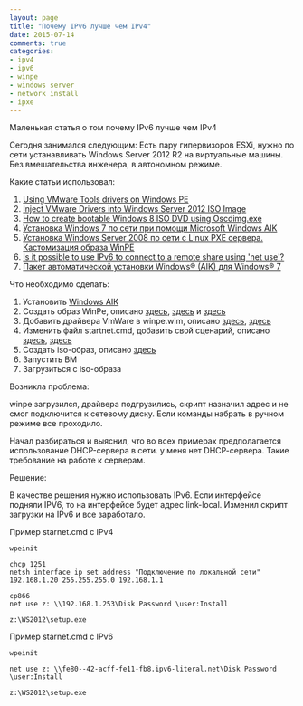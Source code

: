 ```yaml
---
layout: page
title: "Почему IPv6 лучше чем IPv4"
date: 2015-07-14
comments: true
categories:
- ipv4
- ipv6
- winpe
- windows server
- network install
- ipxe
---
```


Маленькая статья о том почему IPv6 лучше чем IPv4
<!-- more -->

Сегодня занимался следующим:
Есть пару гипервизоров ESXi, нужно по сети устанавливать Windows Server 2012 R2 на виртуальные машины. 
Без вмешательства инженера, в автономном режиме.

Какие статьи использовал:

1. [Using VMware Tools drivers on Windows PE][1]
2. [Inject VMware Drivers into Windows Server 2012 ISO Image][2]
3. [How to create bootable Windows 8 ISO DVD using Oscdimg.exe][3]
4. [Установка Windows 7 по сети при помощи Microsoft Windows AIK][4]
5. [Установка Windows Server 2008 по сети с Linux PXE сервера. Кастомизация образа WinPE][5]
6. [Is it possible to use IPv6 to connect to a remote share using 'net use'?][6]
7. [Пакет автоматической установки Windows® (AIK) для Windows® 7][7]

Что необходимо сделать:

1. Установить [Windows AIK][7]
2. Создать образ WinPe, описано [здесь][4], [здесь][5] и [здесь][2]
3. Добавить драйвера VmWare в winpe.wim, описано [здесь][1], [здесь][2]
4. Изменить файл startnet.cmd, добавить свой сценарий, описано [здесь][4], [здесь][5]
5. Создать iso-образ, описано [здесь][3] 
6. Запустить ВМ
7. Загрузиться с iso-образа


Возникла проблема:

winpe загрузился, драйвера подгрузились, скрипт назначил адрес и не смог подключится к сетевому диску.
Если команды набрать в ручном режиме все проходило. 

Начал разбираться и выяснил, что во всех примерах предполагается использование DHCP-сервера  в сети. у меня нет
DHCP-cервера. Такие требование на работе к серверам. 

Решение:

В качестве решения нужно использовать IPv6. Если интерфейсе подняли IPV6, то на интерфейсе 
будет адрес link-local. Изменил скрипт загрузки на IPv6 и все заработало.

Пример starnet.cmd с IPv4

```
wpeinit

chcp 1251
netsh interface ip set address "Подключение по локальной сети" 192.168.1.20 255.255.255.0 192.168.1.1

cp866
net use z: \\192.168.1.253\Disk Password \user:Install

z:\WS2012\setup.exe 
```

Пример starnet.cmd с IPv6

```
wpeinit

net use z: \\fe80--42-acff-fe11-fb8.ipv6-literal.net\Disk Password \user:Install

z:\WS2012\setup.exe 
```

[1]: http://kb.vmware.com/selfservice/microsites/search.do?language=en_US&cmd=displayKC&externalId=1011710 "Статья 1"
[2]: http://www.derekseaman.com/2012/10/inject-vsphere-drivers-into-windows.html "Статья 2"
[3]: http://www.windowsvalley.com/create-bootable-windows-8-iso-dvd/ "Статья 3"
[4]: http://habrahabr.ru/post/171017/ "Статья 4"
[5]: http://habrahabr.ru/company/serverclub/blog/213007/ "Статья 5"
[6]: http://serverfault.com/questions/566382/is-it-possible-to-use-ipv6-to-connect-to-a-remote-share-using-net-use "Статья 6"
[7]: https://www.microsoft.com/ru-ru/download/details.aspx?id=5753 "Статья 7"

